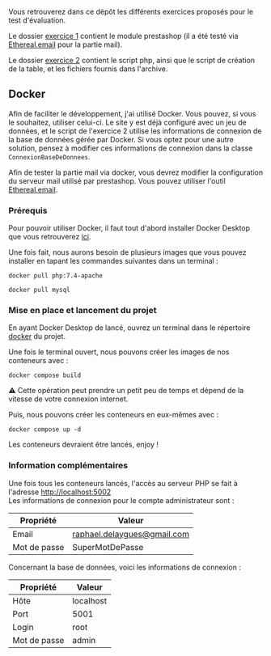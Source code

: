 Vous retrouverez dans ce dépôt les différents exercices proposés pour le test d'évaluation.

Le dossier [exercice 1](exercice%201) contient le module prestashop (il a été testé via 
[Ethereal.email](https://ethereal.email) pour la partie mail).

Le dossier [exercice 2](exercice%202) contient le script php, ainsi que le script de création de la table, et les fichiers 
fournis dans l'archive.

## Docker

Afin de faciliter le développement, j'ai utilisé Docker. Vous pouvez, si vous le souhaitez, utiliser celui-ci.
Le site y est déjà configuré avec un jeu de données, et le script de l'exercice 2 utilise les informations de connexion 
de la base de données gérée par Docker. Si vous optez pour une autre solution, pensez à modifier ces informations 
de connexion dans la classe `ConnexionBaseDeDonnees`.

Afin de tester la partie mail via docker, vous devrez modifier la configuration du serveur mail utilisé par prestashop. 
Vous pouvez utiliser l'outil [Ethereal.email](https://ethereal.email).

### Prérequis

Pour pouvoir utiliser Docker, il faut tout d'abord installer Docker Desktop que vous retrouverez
[ici](https://www.docker.com/products/docker-desktop/).

Une fois fait, nous aurons besoin de plusieurs images que vous pouvez installer en tapant les commandes
suivantes dans un terminal :

```shell
docker pull php:7.4-apache
```

```shell
docker pull mysql
```

### Mise en place et lancement du projet

En ayant Docker Desktop de lancé, ouvrez un terminal dans le répertoire [docker](docker) du projet.

Une fois le terminal ouvert, nous pouvons créer les images de nos conteneurs avec :

```shell
docker compose build
```

⚠️ Cette opération peut prendre un petit peu de temps et dépend de la vitesse de votre connexion internet.

Puis, nous pouvons créer les conteneurs en eux-mêmes avec :

```shell
docker compose up -d
```

Les conteneurs devraient être lancés, enjoy !

### Information complémentaires

Une fois tous les conteneurs lancés, l'accès au serveur PHP se fait à l'adresse [http://localhost:5002](http://localhost:5001)<br/>
Les informations de connexion pour le compte administrateur sont :

| Propriété    | Valeur                      |
|--------------|-----------------------------|
| Email        | raphael.delaygues@gmail.com |
| Mot de passe | SuperMotDePasse             |


Concernant la base de données, voici les informations de connexion :

| Propriété    | Valeur     |
|--------------|------------|
| Hôte         | localhost  |
| Port         | 5001       |
| Login        | root       |
| Mot de passe | admin      |
